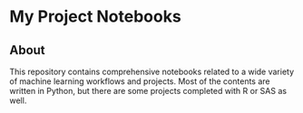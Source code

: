# My Project Notebooks

## About
This repository contains comprehensive notebooks related to a wide variety of machine learning workflows and projects. Most of the contents are written in Python, but there are some projects completed with R or SAS as well.

